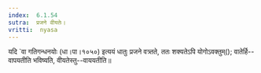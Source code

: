 ```yaml
---
index:  6.1.54
sutra:  प्रजने वीयतेः।
vritti:  nyasa
---
```


यदि `वा गतिगन्धनयोः (धा।पा।१०५०) इत्ययं धातुः प्रजने वत्र्तते, ततः शक्यतेऽपि योगोऽवक्तुम्(); वातेर्हि--वापयतीति भविष्यति, वीयतेस्तु--वाययतीति॥
